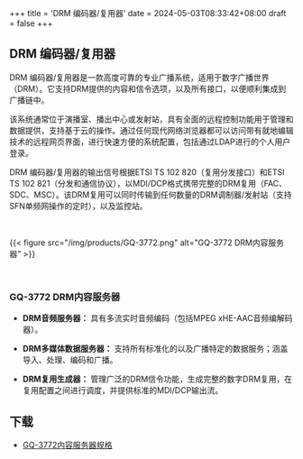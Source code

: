 +++
title = 'DRM 编码器/复用器'
date = 2024-05-03T08:33:42+08:00
draft = false
+++

## DRM 编码器/复用器

DRM 编码器/复用器是一款高度可靠的专业广播系统，适用于数字广播世界（DRM）。它支持DRM提供的内容和信令选项，以及所有接口，以便顺利集成到广播链中。

该系统通常位于演播室、播出中心或发射站，具有全面的远程控制功能用于管理和数据提供，支持基于云的操作。通过任何现代网络浏览器都可以访问带有就地编辑技术的远程网页界面，进行快速方便的系统配置，包括通过LDAP进行的个人用户登录。

DRM 编码器/复用器的输出信号根据ETSI TS 102 820（复用分发接口）和ETSI TS 102 821（分发和通信协议），以MDI/DCP格式携带完整的DRM复用（FAC、SDC、MSC）。该DRM复用可以同时传输到任何数量的DRM调制器/发射站（支持SFN单频网操作的定时），以及监控站。

<br>

{{< figure src="/img/products/GQ-3772.png" alt="GQ-3772 DRM内容服务器" >}}

<br>

### GQ-3772 DRM内容服务器

- **DRM音频服务器：** 具有多流实时音频编码（包括MPEG xHE-AAC音频编解码器）。

- **DRM多媒体数据服务器：** 支持所有标准化的以及广播特定的数据服务；涵盖导入、处理、编码和广播。

- **DRM复用生成器：** 管理广泛的DRM信令功能，生成完整的数字DRM复用，在复用配置之间进行调度，并提供标准的MDI/DCP输出流。

<div class="product-bottom-container">
    <div class="section downloads">
        <h2>下载</h2>
        <ul>
            <li><i class="fas fa-file-pdf"></i> <a href="/documents/GQ-3772 Contentserver Specification.pdf">GQ-3772内容服务器规格</a></li>
        </ul>
    </div>
    <div class="section links" style="visibility: hidden;">
        <h2>信息</h2>
        <ul>
            <li><a href="#"></a></li>
            <li><a href="#"></a></li>
        </ul>
    </div>
</div>